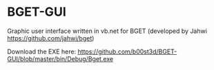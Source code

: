 # BGET-GUI
Graphic user interface written in vb.net for BGET (developed by Jahwi https://github.com/jahwi/bget)

Download the EXE here: https://github.com/b00st3d/BGET-GUI/blob/master/bin/Debug/Bget.exe
